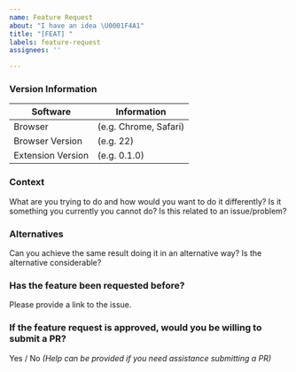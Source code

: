 ```yaml
---
name: Feature Request
about: "I have an idea \U0001F4A1"
title: "[FEAT] "
labels: feature-request
assignees: ''

---
```


### Version Information
| Software            |    Information              |
| --------------------| --------------------------- |
| Browser             |    (e.g. Chrome, Safari)    |
| Browser Version     |    (e.g. 22)                |
| Extension Version   |    (e.g. 0.1.0)             |

### Context

What are you trying to do and how would you want to do it differently? Is it something you currently you cannot do? Is this related to an issue/problem?

### Alternatives

Can you achieve the same result doing it in an alternative way? Is the alternative considerable?

### Has the feature been requested before?

Please provide a link to the issue.

### If the feature request is approved, would you be willing to submit a PR?

Yes / No _(Help can be provided if you need assistance submitting a PR)_
